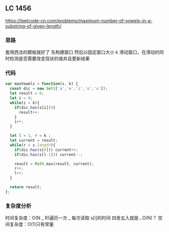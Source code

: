 ## LC 1456

https://leetcode-cn.com/problems/maximum-number-of-vowels-in-a-substring-of-given-length/

### 思路

套用西法的模板就好了
先构建窗口
然后以固定窗口大小 k 滑动窗口，在滑动的同时检测是否需要改变现状的值并且更新结果

### 代码

```JavaScript
var maxVowels = function(s, k) {
  const dic = new Set(['a','e','i','o','u']);
  let result = 0;
  let i = 0;
  while(i < k){
    if(dic.has(s[i])){
      result++;
    }
    i++;
  }

  let l = 1, r = k ;
  let current = result;
  while(r < s.length){
    if(dic.has(s[r])) current++;
    if(dic.has(s[l-1])) current--;

    result = Math.max(result, current);
    r++;
    l++;
  }

  return result;
};

```

### 复杂度分析

时间复杂度：O(N _ R)遍历一次 _ 每次读取 s[i]的时间 四舍五入就是...O(N)？
空间复杂度：O(1)只有常量
